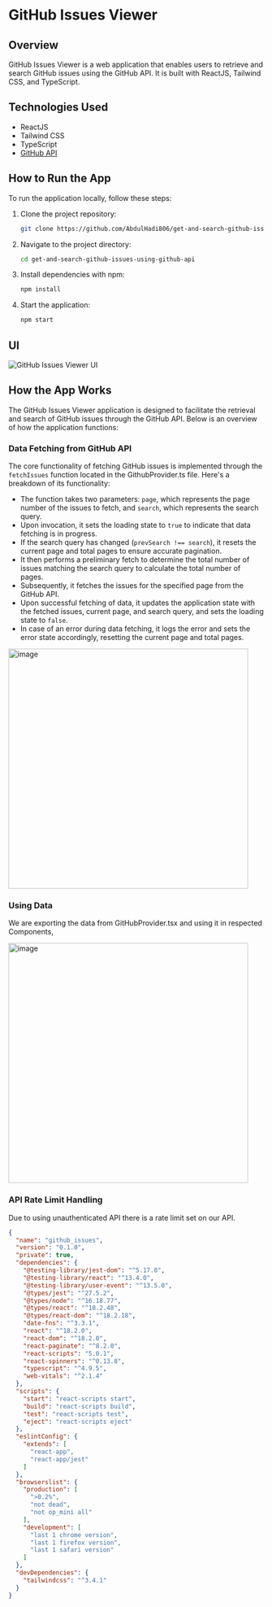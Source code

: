 # GitHub Issues Viewer

## Overview
GitHub Issues Viewer is a web application that enables users to retrieve and search GitHub issues using the GitHub API. It is built with ReactJS, Tailwind CSS, and TypeScript.

## Technologies Used
- ReactJS
- Tailwind CSS
- TypeScript
- [GitHub API](https://api.github.com)

## How to Run the App
To run the application locally, follow these steps:

1. Clone the project repository:
    ```bash
    git clone https://github.com/AbdulHadi806/get-and-search-github-issues-using-github-api.git
    ```

2. Navigate to the project directory:
    ```bash
    cd get-and-search-github-issues-using-github-api
    ```

3. Install dependencies with npm:
    ```bash
    npm install
    ```

4. Start the application:
    ```bash
    npm start
    ```

## UI
![GitHub Issues Viewer UI](https://github.com/AbdulHadi806/get-and-search-github-issues-using-github-api/assets/113926529/2e867888-ea44-405e-a3ae-f02877e3b713)

## How the App Works

The GitHub Issues Viewer application is designed to facilitate the retrieval and search of GitHub issues through the GitHub API. Below is an overview of how the application functions:

### Data Fetching from GitHub API

The core functionality of fetching GitHub issues is implemented through the `fetchIssues` function located in the GithubProvider.ts file. Here's a breakdown of its functionality:

- The function takes two parameters: `page`, which represents the page number of the issues to fetch, and `search`, which represents the search query.
- Upon invocation, it sets the loading state to `true` to indicate that data fetching is in progress.
- If the search query has changed (`prevSearch !== search`), it resets the current page and total pages to ensure accurate pagination.
- It then performs a preliminary fetch to determine the total number of issues matching the search query to calculate the total number of pages.
- Subsequently, it fetches the issues for the specified page from the GitHub API.
- Upon successful fetching of data, it updates the application state with the fetched issues, current page, and search query, and sets the loading state to `false`.
- In case of an error during data fetching, it logs the error and sets the error state accordingly, resetting the current page and total pages.

<img width="472" alt="image" src="https://github.com/AbdulHadi806/Get-and-Search-Github-Issues-Using-Github-API/assets/113926529/426261ea-7a71-4028-a922-c1e8314bbfbe">

### Using Data
We are exporting the data from GitHubProvider.tsx and using it in respected Components,

<img width="472" alt="image" src="https://github.com/AbdulHadi806/Get-and-Search-Github-Issues-Using-Github-API/assets/113926529/9667f80d-2a17-4e72-a9d1-b89e73ecc556">

### API Rate Limit Handling
Due to using unauthenticated API there is a rate limit set on our API.

```json
{
  "name": "github_issues",
  "version": "0.1.0",
  "private": true,
  "dependencies": {
    "@testing-library/jest-dom": "^5.17.0",
    "@testing-library/react": "^13.4.0",
    "@testing-library/user-event": "^13.5.0",
    "@types/jest": "^27.5.2",
    "@types/node": "^16.18.77",
    "@types/react": "^18.2.48",
    "@types/react-dom": "^18.2.18",
    "date-fns": "^3.3.1",
    "react": "^18.2.0",
    "react-dom": "^18.2.0",
    "react-paginate": "^8.2.0",
    "react-scripts": "5.0.1",
    "react-spinners": "^0.13.8",
    "typescript": "^4.9.5",
    "web-vitals": "^2.1.4"
  },
  "scripts": {
    "start": "react-scripts start",
    "build": "react-scripts build",
    "test": "react-scripts test",
    "eject": "react-scripts eject"
  },
  "eslintConfig": {
    "extends": [
      "react-app",
      "react-app/jest"
    ]
  },
  "browserslist": {
    "production": [
      ">0.2%",
      "not dead",
      "not op_mini all"
    ],
    "development": [
      "last 1 chrome version",
      "last 1 firefox version",
      "last 1 safari version"
    ]
  },
  "devDependencies": {
    "tailwindcss": "^3.4.1"
  }
}
